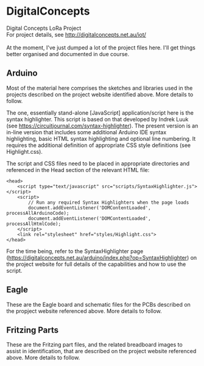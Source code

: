 # DigitalConcepts
Digital Concepts LoRa Project<br />
For project details, see http://digitalconcepts.net.au/iot/<br />
<br />
At the moment, I've just dumped a lot of the project files here. I'll get things better
organised and documented in due course.

## Arduino
Most of the material here comprises the sketches and libraries used in the projects described
on the project website identified above. More details to follow.

The one, essentially stand-alone [JavaScript] application/script here is the syntax highlighter.
This script is based on that developed by Indrek Luuk (see https://circuitjournal.com/syntax-highlighter).
The present version is an in-line version that includes some additional Arduino IDE syntax highlighting,
basic HTML syntax highlighting and optional line numbering. It requires the additional definition of
appropriate CSS style definitions (see Highlight.css).

The script and CSS files need to be placed in appropriate directories and referenced in the Head section
of the relevant HTML file:
```
<head>
	<script type="text/javascript" src="scripts/SyntaxHighlighter.js"></script>
	<script>
		// Run any required Syntax Highlighters when the page loads
		document.addEventListener('DOMContentLoaded', processAllArduinoCode);
		document.addEventListener('DOMContentLoaded', processAllHtmlCode);
	</script>
	<link rel="stylesheet" href="styles/Highlight.css">
</head>
```
For the time being, refer to the SyntaxHighlighter page
(https://digitalconcepts.net.au/arduino/index.php?op=SyntaxHighlighter) on the project website for full
details of the capabilities and how to use the script.

## Eagle
These are the Eagle board and schematic files for the PCBs described on the propject website referenced above.
More details to follow.
 
## Fritzing Parts
These are the Fritzing part files, and the related breadboard images to assist in identification, that are
described on the project website referenced above.
More details to follow.
